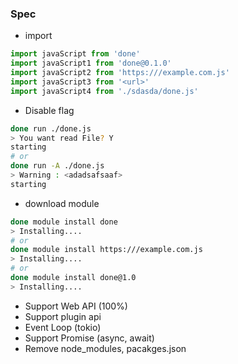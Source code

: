 ### Spec


* import
```javascript
import javaScript from 'done'
import javaScript1 from 'done@0.1.0'
import javaScript2 from 'https:///example.com.js'
import javaScript3 from '<url>'
import javaScript4 from './sdasda/done.js'
```

* Disable flag
```bash
done run ./done.js
> You want read File? Y
starting
# or
done run -A ./done.js
> Warning : <adadsafsaaf>
starting
```

* download module
```bash
done module install done
> Installing....
# or
done module install https:///example.com.js
> Installing....
# or
done module install done@1.0
> Installing....
```

* Support Web API (100%)
* Support plugin api
* Event Loop (tokio)
* Support Promise (async, await)
* Remove node_modules, pacakges.json
